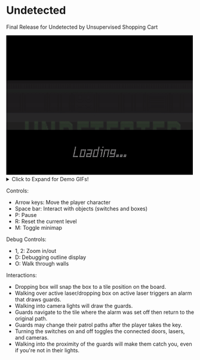 # Undetected 
Final Release for Undetected by Unsupervised Shopping Cart

<img src="/Undetected1.gif"  width="500">

<details>
  <summary> Click to Expand for Demo GIFs! </summary>
  
<h4>Test yourself against 13 levels with a variety of difficulty levels! </h4>
<img src="/Undetected5.gif"  width="500">
  
<h4>Grab the keys and get out!</h4>
<img src="/Undetected2.gif"  width="500">

<h4>Use lasers to lure the guards away!</h4>
<img src="/Undetected3.gif"  width="500">

<h4>Hide behind boxes and pretend you're a floor tile! </h4>
<img src="/Undetected4.gif"  width="500">

<h4>Tinker with door switches to trap the guards inside! </h4>
<img src="/Undetected6.gif"  width="500">
</details>

Controls:
- Arrow keys:   Move the player character
- Space bar:    Interact with objects (switches and boxes)
- P:                  Pause
- R:                  Reset the current level
- M:                 Toggle minimap

Debug Controls:
- 1, 2:             Zoom in/out
- D:                Debugging outline display
- O:                Walk through walls

Interactions:
- Dropping box will snap the box to a tile position on the board.
- Walking over active laser/dropping box on active laser triggers an alarm that draws guards.
- Walking into camera lights will draw the guards.
- Guards navigate to the tile where the alarm was set off then return to the original path.
- Guards may change their patrol paths after the player takes the key.
- Turning the switches on and off toggles the connected doors, lasers, and cameras.
- Walking into the proximity of the guards will make them catch you, even if you're not in their lights.

